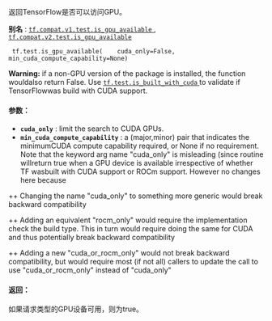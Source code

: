 返回TensorFlow是否可以访问GPU。

**别名** : [ `tf.compat.v1.test.is_gpu_available` ](/api_docs/python/tf/test/is_gpu_available), [ `tf.compat.v2.test.is_gpu_available` ](/api_docs/python/tf/test/is_gpu_available)

```
 tf.test.is_gpu_available(    cuda_only=False,    min_cuda_compute_capability=None) 
```


**Warning:**  if a non-GPU version of the package is installed, the function wouldalso return False. Use [ `tf.test.is_built_with_cuda` ](https://tensorflow.google.cn/api_docs/python/tf/test/is_built_with_cuda) to validate if TensorFlowwas build with CUDA support.


#### 参数：
- **`cuda_only`** : limit the search to CUDA GPUs.
- **`min_cuda_compute_capability`** : a (major,minor) pair that indicates the minimumCUDA compute capability required, or None if no requirement.
Note that the keyword arg name "cuda_only" is misleading (since routine willreturn true when a GPU device is available irrespective of whether TF wasbuilt with CUDA support or ROCm support. However no changes here because

++ Changing the name "cuda_only" to something more generic would break   backward compatibility

++ Adding an equivalent "rocm_only" would require the implementation check   the build type. This in turn would require doing the same for CUDA and thus   potentially break backward compatibility

++ Adding a new "cuda_or_rocm_only" would not break backward compatibility,   but would require most (if not all) callers to update the call to use   "cuda_or_rocm_only" instead of "cuda_only"

#### 返回：
如果请求类型的GPU设备可用，则为true。

